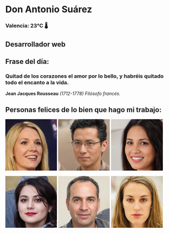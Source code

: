 # Don Antonio Suárez
### Valencia:  23°C 🌡️
## Desarrollador web
## Frase del día:
<!-- START QUOTE -->
### Quitad de los corazones el amor por lo bello, y habréis quitado todo el encanto a la vida.
**Jean Jacques Rousseau** *(1712-1778) Filósofo francés.*
<!-- END QUOTE -->






## Personas felices de lo bien que hago mi trabajo:

<p float="left">
  <img src="src/image_0.png" width="32%" />
  <img src="src/image_1.png" width="32%" /> 
  <img src="src/image_2.png" width="32%" />
</p>
<p float="left">
  <img src="src/image_3.png" width="32%" />
  <img src="src/image_4.png" width="32%" /> 
  <img src="src/image_5.png" width="32%" />
</p>